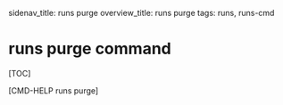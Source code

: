 sidenav_title: runs purge
overview_title: runs purge
tags: runs, runs-cmd

# runs purge command

[TOC]

[CMD-HELP runs purge]
